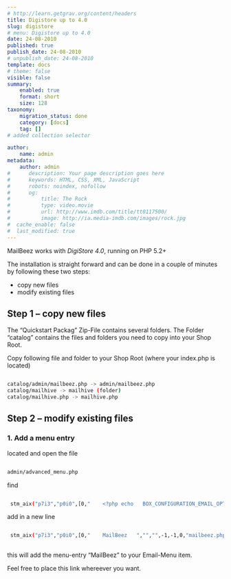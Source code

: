 ```yaml
---
# http://learn.getgrav.org/content/headers
title: Digistore up to 4.0
slug: digistore
# menu: Digistore up to 4.0
date: 24-08-2010
published: true
publish_date: 24-08-2010
# unpublish_date: 24-08-2010
template: docs
# theme: false
visible: false
summary:
    enabled: true
    format: short
    size: 128
taxonomy:
    migration_status: done
    category: [docs]
    tag: []
# added collection selector

author:
    name: admin
metadata:
    author: admin
#      description: Your page description goes here
#      keywords: HTML, CSS, XML, JavaScript
#      robots: noindex, nofollow
#      og:
#          title: The Rock
#          type: video.movie
#          url: http://www.imdb.com/title/tt0117500/
#          image: http://ia.media-imdb.com/images/rock.jpg
#  cache_enable: false
#  last_modified: true
---
```


MailBeez works with *DigiStore 4.0*, running on PHP 5.2+

The installation is straight forward and can be done in a couple of minutes by following these two steps:

- copy new files
- modify existing files

## Step 1 – copy new files

The “Quickstart Packag” Zip-File contains several folders. The Folder “catalog” contains the files and folders you need to copy into your Shop Root.

Copy following file and folder to your Shop Root (where your index.php is located)

```bash

catalog/admin/mailbeez.php -> admin/mailbeez.php  
catalog/mailhive -> mailhive (folder)  
catalog/mailhive.php -> mailhive.php


```

## Step 2 – modify existing files

### 1. Add a menu entry

located and open the file

```bash

admin/advanced_menu.php


```

find

```bash

 stm_aix("p7i3","p0i0",[0,"    <?php echo   BOX_CONFIGURATION_EMAIL_OPTIONS?>  ","","",-1,-1,0,"configuration.php?gID=12"]);


```

add in a new line

```bash

 stm_aix("p7i3","p0i0",[0,"    MailBeez   ","","",-1,-1,0,"mailbeez.php"]);
 

```

this will add the menu-entry “MailBeez” to your Email-Menu item.

Feel free to place this link whereever you want.


